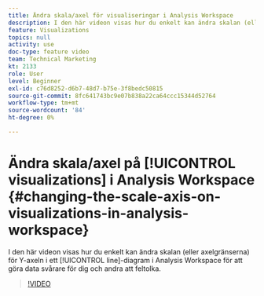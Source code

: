 ```yaml
---
title: Ändra skala/axel för visualiseringar i Analysis Workspace
description: I den här videon visas hur du enkelt kan ändra skalan (eller axelgränserna) för Y-axeln i ett linjediagram i Analysis Workspace för att göra data svårare för dig och andra att feltolka.
feature: Visualizations
topics: null
activity: use
doc-type: feature video
team: Technical Marketing
kt: 2133
role: User
level: Beginner
exl-id: c76d8252-d6b7-48d7-b75e-3f8bedc50815
source-git-commit: 8fc641743bc9e07b838a22ca64ccc15344d52764
workflow-type: tm+mt
source-wordcount: '84'
ht-degree: 0%

---
```


# Ändra skala/axel på [!UICONTROL visualizations] i Analysis Workspace {#changing-the-scale-axis-on-visualizations-in-analysis-workspace}

I den här videon visas hur du enkelt kan ändra skalan (eller axelgränserna) för Y-axeln i ett [!UICONTROL line]-diagram i Analysis Workspace för att göra data svårare för dig och andra att feltolka.

>[!VIDEO](https://video.tv.adobe.com/v/24708/?quality=12&learn=on)
